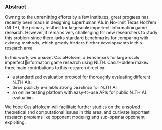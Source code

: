 ### Abstract

Owning to the unremitting efforts by a few institutes, great progress has recently been made in designing superhuman AIs in No-limit Texas Hold’em (NLTH), the primary testbed for largescale imperfect-information game research. However, it remains very challenging for new researchers to study this problem since there lacks standard benchmarks for comparing with existing methods, which greatly hinders further developments in this research area. 

In this work, we present CasiaHoldem, a benchmark for large-scale imperfectinformation game research using NLTH. CasiaHoldem makes three main contributions to this research direction:

* a standardized evaluation protocol for thoroughly evaluating different NLTH AIs; 
* three publicly available strong baselines for NLTH AI
* an online testing platform with easy-to-use APIs for public NLTH AI evaluation. 

We hope CasiaHoldem will facilitate further studies on the unsolved theoretical and computational issues in this area, and cultivate important research problems like opponent modeling and sub-optimal opponent exploiting. 
